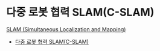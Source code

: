 # 다중 로봇 협력 SLAM(C-SLAM)
[SLAM (Simultaneous Localization and Mapping)](../index.md)
- [다중 로봇 협력 SLAM(C-SLAM)](C-SLAM.md)
